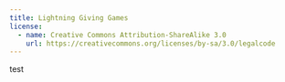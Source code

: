 ```yaml
---
title: Lightning Giving Games
license:
  - name: Creative Commons Attribution-ShareAlike 3.0
    url: https://creativecommons.org/licenses/by-sa/3.0/legalcode
---
```

test